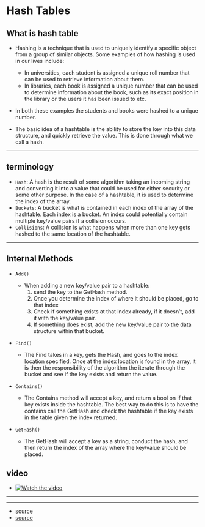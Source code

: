 # Hash Tables

## What is hash table

- Hashing is a technique that is used to uniquely identify a specific object from a group of similar objects. Some examples of how hashing is used in our lives include:
  - In universities, each student is assigned a unique roll number that can be used to retrieve information about them.
  - In libraries, each book is assigned a unique number that can be used to determine information about the book, such as its exact position in the library or the users it has been issued to etc.
- In both these examples the students and books were hashed to a unique number.

- The basic idea of a hashtable is the ability to store the key into this data structure, and quickly retrieve the value. This is done through what we call a hash.

---

## terminology

- `Hash`: A hash is the result of some algorithm taking an incoming string and converting it into a value that could be used for either security or some other purpose. In the case of a hashtable, it is used to determine the index of the array.
- `Buckets`: A bucket is what is contained in each index of the array of the hashtable. Each index is a bucket. An index could potentially contain multiple key/value pairs if a collision occurs.
- `Collisions`: A collision is what happens when more than one key gets hashed to the same location of the hashtable.

---

## Internal Methods

- `Add()`
  - When adding a new key/value pair to a hashtable:
     1. send the key to the GetHash method.
     2. Once you determine the index of where it should be placed, go to that index
     3. Check if something exists at that index already, if it doesn’t, add it with the key/value pair.
     4. If something does exist, add the new key/value pair to the data structure within that bucket.
- `Find()`
  - The Find takes in a key, gets the Hash, and goes to the index location specified. Once at the index location is found in the array, it is then the responsibility of the algorithm the iterate through the bucket and see if the key exists and return the value.

- `Contains()`
  - The Contains method will accept a key, and return a bool on if that key exists inside the hashtable. The best way to do this is to have the contains call the GetHash and check the hashtable if the key exists in the table given the index returned.

- `GetHash()`
  - The GetHash will accept a key as a string, conduct the hash, and then return the index of the array where the key/value should be placed.

## video

- [![Watch the video](https://img.youtube.com/vi/MfhjkfocRR0/hqdefault.jpg)](https://youtu.be/MfhjkfocRR0)

---
---
- [source](https://codefellows.github.io/common_curriculum/data_structures_and_algorithms/Code_401/class-30/resources/Hashtables.html)
- [source](https://www.hackerearth.com/practice/data-structures/hash-tables/basics-of-hash-tables/tutorial/)
